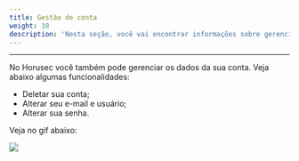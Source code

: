 ```yaml
---
title: Gestão de conta
weight: 38
description: 'Nesta seção, você vai encontrar informações sobre gerenciamento de conta e webhook.'
---
```


---

No Horusec você também pode gerenciar os dados da sua conta. Veja abaixo algumas funcionalidades:

* Deletar sua conta;
* Alterar seu e-mail e usuário;
* Alterar sua senha.

Veja no gif abaixo: 

![](/docs/ptbr/web/services/manager/account-management/1-manager-account.gif)
